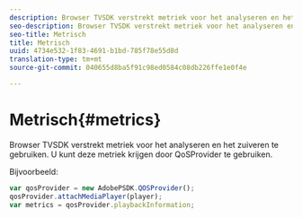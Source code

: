 ```yaml
---
description: Browser TVSDK verstrekt metriek voor het analyseren en het zuiveren te gebruiken. U kunt deze metriek krijgen door QoSProvider te gebruiken.
seo-description: Browser TVSDK verstrekt metriek voor het analyseren en het zuiveren te gebruiken. U kunt deze metriek krijgen door QoSProvider te gebruiken.
seo-title: Metrisch
title: Metrisch
uuid: 4734e532-1f83-4691-b1bd-785f78e55d8d
translation-type: tm+mt
source-git-commit: 040655d8ba5f91c98ed0584c08db226ffe1e0f4e

---
```



# Metrisch{#metrics}

Browser TVSDK verstrekt metriek voor het analyseren en het zuiveren te gebruiken. U kunt deze metriek krijgen door QoSProvider te gebruiken.

Bijvoorbeeld:

```js
var qosProvider = new AdobePSDK.QOSProvider(); 
qosProvider.attachMediaPlayer(player); 
var metrics = qosProvider.playbackInformation;
```

